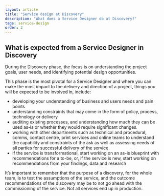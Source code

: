 ```yaml
---
layout: article
title: "Service design at Discovery"
description: "What does a Service Designer do at Discovery?"
tags: service-design
order: 2
---
```


## What is expected from a Service Designer in Discovery

During the Discovery phase, the focus is on understanding the project goals, user needs, and identifying potential design opportunities.

This phase is the most pivotal for a Service Designer and where you can make the most impact to the delivery and direction of a project, things you will be expected to be involved in, include:

- developing your understanding of business and users needs and pain points
- understanding constraints that may come in the form of policy, process, technology or delivery 
- auditing existing processes, and understanding how much they can be used as-is or whether they would require significant changes.
- working with other departments such as technical and procedural, comms, contact centre, print services and online teams to understand the capability and constraints of the ask as well as assessing needs of all parties for successful delivery of the service
- if the service is transformational, start working on an as-is blueprint with recommendations for a to-be, or, if the service is new, start working on recommendations from your findings, data and research 

It’s important to remember that the purpose of a discovery, for the whole team, is to test the assumptions of the service, and the outcome recommendations of the discovery may be to not go ahead with the commissioning of the service. Not all services end up in production. 